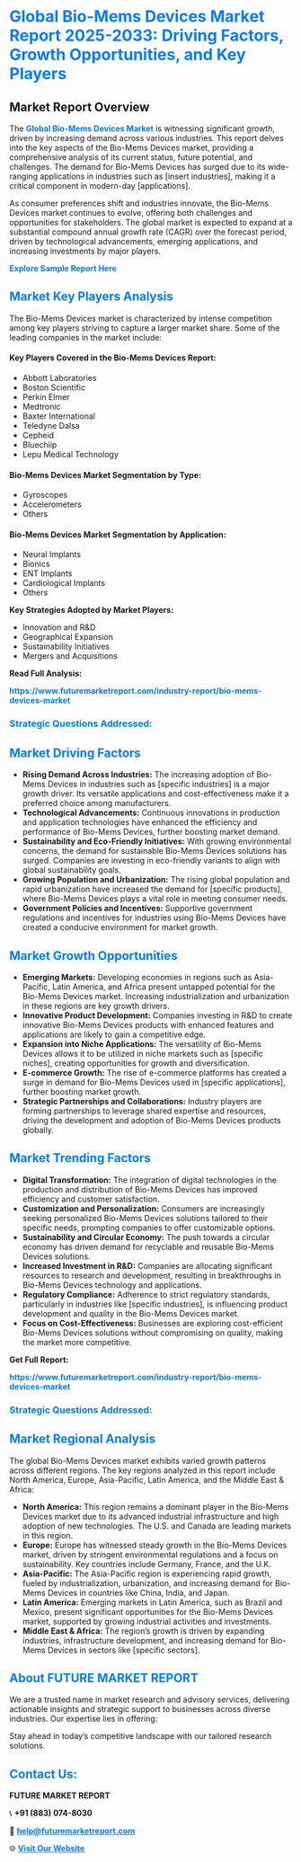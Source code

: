 <h1 style="color: #007BFF;">Global Bio-Mems Devices Market Report 2025-2033: Driving Factors, Growth Opportunities, and Key Players</h1>

<section id="overview">
<h2>Market Report Overview</h2>
<p>The <a href="https://www.futuremarketreport.com/industry-report/bio-mems-devices-market" style="color: #007BFF; text-decoration: none;"><strong>Global Bio-Mems Devices Market</strong></a> is witnessing significant growth, driven by increasing demand across various industries. This report delves into the key aspects of the Bio-Mems Devices market, providing a comprehensive analysis of its current status, future potential, and challenges. The demand for Bio-Mems Devices has surged due to its wide-ranging applications in industries such as [insert industries], making it a critical component in modern-day [applications].</p>
<p>As consumer preferences shift and industries innovate, the Bio-Mems Devices market continues to evolve, offering both challenges and opportunities for stakeholders. The global market is expected to expand at a substantial compound annual growth rate (CAGR) over the forecast period, driven by technological advancements, emerging applications, and increasing investments by major players.</p>
</section>

<section id="overview">
<p><a href="https://www.futuremarketreport.com/request-sample/reportId=64002" style="color: #007BFF; text-decoration: none;"><strong>Explore Sample Report Here</strong></a></p>
</section>

<section id="key-players">
<h2 style="color: #007BFF;">Market Key Players Analysis</h2>
<p>The Bio-Mems Devices market is characterized by intense competition among key players striving to capture a larger market share. Some of the leading companies in the market include:</p>
<h4>Key Players Covered in the Bio-Mems Devices Report:</h4>
<ul><li>Abbott Laboratories</li><li>Boston Scientific</li><li>Perkin Elmer</li><li>Medtronic</li><li>Baxter International</li><li>Teledyne Dalsa</li><li>Cepheid</li><li>Bluechiip</li><li>Lepu Medical Technology</li></ul>
<h4>Bio-Mems Devices Market Segmentation by Type:</h4>
<ul><li>Gyroscopes</li><li>Accelerometers</li><li>Others</li></ul>

<h4>Bio-Mems Devices Market Segmentation by Application:</h4>
<ul><li>Neural Implants</li><li>Bionics</li><li>ENT Implants</li><li>Cardiological Implants</li><li>Others</li></ul>
<p><strong>Key Strategies Adopted by Market Players:</strong></p>
<ul>
<li>Innovation and R&D</li>
<li>Geographical Expansion</li>
<li>Sustainability Initiatives</li>
<li>Mergers and Acquisitions</li>
</ul>
</section>

<section>
<p><strong>Read Full Analysis: </strong></p><a href="https://www.futuremarketreport.com/industry-report/bio-mems-devices-market" style="color: #007BFF; text-decoration: none;"><strong>https://www.futuremarketreport.com/industry-report/bio-mems-devices-market</strong></a>
<h3 style="color: #007BFF;">Strategic Questions Addressed:</h3>
</section>

<section id="driving-factors">
<h2 style="color: #007BFF;">Market Driving Factors</h2>
<ul>
<li><strong>Rising Demand Across Industries:</strong> The increasing adoption of Bio-Mems Devices in industries such as [specific industries] is a major growth driver. Its versatile applications and cost-effectiveness make it a preferred choice among manufacturers.</li>
<li><strong>Technological Advancements:</strong> Continuous innovations in production and application technologies have enhanced the efficiency and performance of Bio-Mems Devices, further boosting market demand.</li>
<li><strong>Sustainability and Eco-Friendly Initiatives:</strong> With growing environmental concerns, the demand for sustainable Bio-Mems Devices solutions has surged. Companies are investing in eco-friendly variants to align with global sustainability goals.</li>
<li><strong>Growing Population and Urbanization:</strong> The rising global population and rapid urbanization have increased the demand for [specific products], where Bio-Mems Devices plays a vital role in meeting consumer needs.</li>
<li><strong>Government Policies and Incentives:</strong> Supportive government regulations and incentives for industries using Bio-Mems Devices have created a conducive environment for market growth.</li>
</ul>
</section>

<section id="growth-opportunities">
<h2 style="color: #007BFF;">Market Growth Opportunities</h2>
<ul>
<li><strong>Emerging Markets:</strong> Developing economies in regions such as Asia-Pacific, Latin America, and Africa present untapped potential for the Bio-Mems Devices market. Increasing industrialization and urbanization in these regions are key growth drivers.</li>
<li><strong>Innovative Product Development:</strong> Companies investing in R&D to create innovative Bio-Mems Devices products with enhanced features and applications are likely to gain a competitive edge.</li>
<li><strong>Expansion into Niche Applications:</strong> The versatility of Bio-Mems Devices allows it to be utilized in niche markets such as [specific niches], creating opportunities for growth and diversification.</li>
<li><strong>E-commerce Growth:</strong> The rise of e-commerce platforms has created a surge in demand for Bio-Mems Devices used in [specific applications], further boosting market growth.</li>
<li><strong>Strategic Partnerships and Collaborations:</strong> Industry players are forming partnerships to leverage shared expertise and resources, driving the development and adoption of Bio-Mems Devices products globally.</li>
</ul>
</section>

<section id="trending-factors">
<h2 style="color: #007BFF;">Market Trending Factors</h2>
<ul>
<li><strong>Digital Transformation:</strong> The integration of digital technologies in the production and distribution of Bio-Mems Devices has improved efficiency and customer satisfaction.</li>
<li><strong>Customization and Personalization:</strong> Consumers are increasingly seeking personalized Bio-Mems Devices solutions tailored to their specific needs, prompting companies to offer customizable options.</li>
<li><strong>Sustainability and Circular Economy:</strong> The push towards a circular economy has driven demand for recyclable and reusable Bio-Mems Devices solutions.</li>
<li><strong>Increased Investment in R&D:</strong> Companies are allocating significant resources to research and development, resulting in breakthroughs in Bio-Mems Devices technology and applications.</li>
<li><strong>Regulatory Compliance:</strong> Adherence to strict regulatory standards, particularly in industries like [specific industries], is influencing product development and quality in the Bio-Mems Devices market.</li>
<li><strong>Focus on Cost-Effectiveness:</strong> Businesses are exploring cost-efficient Bio-Mems Devices solutions without compromising on quality, making the market more competitive.</li>
</ul>
</section>

<section>
<p><strong>Get Full Report: </strong></p><a href="https://www.futuremarketreport.com/industry-report/bio-mems-devices-market" style="color: #007BFF; text-decoration: none;"><strong>https://www.futuremarketreport.com/industry-report/bio-mems-devices-market</strong></a>
<h3 style="color: #007BFF;">Strategic Questions Addressed:</h3>
</section>


<section id="regional-analysis">
<h2 style="color: #007BFF;">Market Regional Analysis</h2>
<p>The global Bio-Mems Devices market exhibits varied growth patterns across different regions. The key regions analyzed in this report include North America, Europe, Asia-Pacific, Latin America, and the Middle East & Africa:</p>
<ul>
<li><strong>North America:</strong> This region remains a dominant player in the Bio-Mems Devices market due to its advanced industrial infrastructure and high adoption of new technologies. The U.S. and Canada are leading markets in this region.</li>
<li><strong>Europe:</strong> Europe has witnessed steady growth in the Bio-Mems Devices market, driven by stringent environmental regulations and a focus on sustainability. Key countries include Germany, France, and the U.K.</li>
<li><strong>Asia-Pacific:</strong> The Asia-Pacific region is experiencing rapid growth, fueled by industrialization, urbanization, and increasing demand for Bio-Mems Devices in countries like China, India, and Japan.</li>
<li><strong>Latin America:</strong> Emerging markets in Latin America, such as Brazil and Mexico, present significant opportunities for the Bio-Mems Devices market, supported by growing industrial activities and investments.</li>
<li><strong>Middle East & Africa:</strong> The region’s growth is driven by expanding industries, infrastructure development, and increasing demand for Bio-Mems Devices in sectors like [specific sectors].</li>
</ul>
</section>

<footer>
<h2 style="color: #007BFF;">About FUTURE MARKET REPORT</h2>
<p>We are a trusted name in market research and advisory services, delivering actionable insights and strategic support to businesses across diverse industries. Our expertise lies in offering:</p>

<p>Stay ahead in today’s competitive landscape with our tailored research solutions.</p>

<h2 style="color: #007BFF;">Contact Us:</h2>
<p><strong>FUTURE MARKET REPORT</strong></p>
<p>📞 <strong>+91 (883) 074-8030</strong></p>
<p>📧 <strong><a href="mailto:help@futuremarketreport.com" style="color: #007BFF;">help@futuremarketreport.com</a></strong></p>
<p>🌐 <strong><a href="https://www.futuremarketreport.com/" style="color: #007BFF;">Visit Our Website</a></strong></p>
</footer>